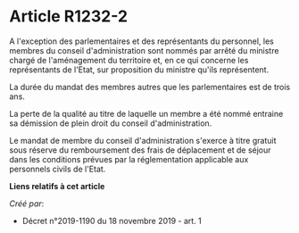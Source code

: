 # Article R1232-2

A l'exception des parlementaires et des représentants du personnel, les membres du conseil d'administration sont nommés par
arrêté du ministre chargé de l'aménagement du territoire et, en ce qui concerne les représentants de l'Etat, sur proposition
du ministre qu'ils représentent.

La durée du mandat des membres autres que les parlementaires est de trois ans.

La perte de la qualité au titre de laquelle un membre a été nommé entraine sa démission de plein droit du conseil
d'administration.

Le mandat de membre du conseil d'administration s'exerce à titre gratuit sous réserve du remboursement des frais de
déplacement et de séjour dans les conditions prévues par la réglementation applicable aux personnels civils de l'Etat.

**Liens relatifs à cet article**

_Créé par_:

  - Décret n°2019-1190 du 18 novembre 2019 - art. 1
